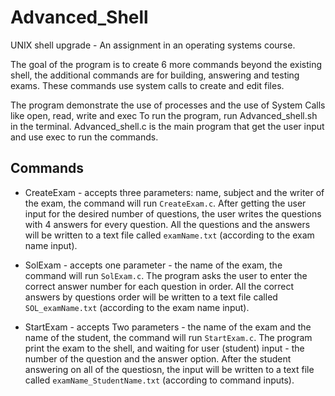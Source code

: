 # Advanced_Shell

UNIX shell upgrade - An assignment in an operating systems course.

The goal of the program is to create 6 more commands beyond the existing shell,
the additional commands are for building, answering and testing exams.
These commands use system calls to create and edit files.

The program demonstrate the use of processes and the use of System Calls like open, read, write and exec To run the program, run Advanced_shell.sh in the terminal.
Advanced_shell.c is the main program that get the user input and use exec to run the commands.

## Commands
* CreateExam - accepts three parameters: name, subject and the writer of the exam, the command will run `CreateExam.c`.
After getting the user input for the desired number of questions, the user writes the questions with 4 answers for every question.
All the questions and the answers will be written to a text file called `examName.txt` (according to the exam name input).

* SolExam - accepts one parameter - the name of the exam, the command will run `SolExam.c`.
The program asks the user to enter the correct answer number for each question in order.
All the correct answers by questions order will be written to a text file called `SOL_examName.txt` (according to the exam name input).

* StartExam - accepts Two parameters - the name of the exam and the name of the student, the command will run `StartExam.c`.
The program print the exam to the shell, and waiting for user (student) input - the number of the question and the answer option.
After the student answering on all of the questiosn, the input will be written to a text file called `examName_StudentName.txt` (according to command inputs).
